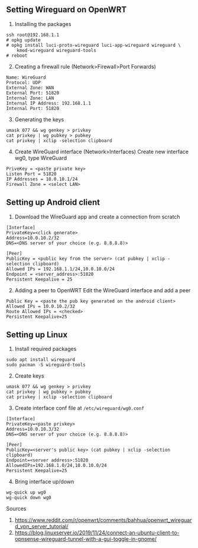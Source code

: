 ## Setting Wireguard on OpenWRT
1. Installing the packages
~~~
ssh root@192.168.1.1
# opkg update
# opkg install luci-proto-wireguard luci-app-wireguard wireguard \
    kmod-wireguard wireguard-tools
# reboot
~~~
2. Creating a firewall rule (Network>Firewall>Port Forwards)
```
Name: WireGuard
Protocol: UDP
External Zone: WAN
External Port: 51820
Internal Zone: LAN
Internal IP Address: 192.168.1.1
Internal Port: 51820
```
3. Generating the keys
```
umask 077 && wg genkey > privkey
cat privkey | wg pubkey > pubkey
cat privkey | xclip -selection clipboard
```

4. Create WireGuard interface (Network>Interfaces)
Create new interface wg0, type WireGuard
```
PriveKey = <paste private key>
Listen Port = 51820
IP Addresses = 10.0.10.1/24
Firewall Zone = <select LAN>
```
## Setting up Android client
1. Download the WireGuard app and create a connection from scratch
```
[Interface]
PrivateKey=<click generate>
Address=10.0.10.2/32
DNS=<DNS server of your choice (e.g. 8.8.8.8)>

[Peer]
PublicKey = <public key from the server> (cat pubkey | xclip -selection clipboard)
Allowed IPs = 192.168.1.1/24,10.0.10.0/24
Endpoint = <server_address>:51820
Persistent Keepalive = 25
```

2. Adding a peer to OpenWRT 
Edit the WireGuard interface and add a peer
```
Public Key = <paste the pub key generated on the android client>
Allowed IPs = 10.0.10.2/32
Route Allowed IPs = <checked>
Persistent Keepalive=25
```

## Setting up Linux
1. Install required packages
```
sudo apt install wireguard
sudo pacman -S wireguard-tools
```
2. Create keys 
```
umask 077 && wg genkey > privkey
cat privkey | wg pubkey > pubkey
cat privkey | xclip -selection clipboard
```
3. Create interface conf file at `/etc/wireguard/wg0.conf` 
```
[Interface]
PrivateKey=<paste privkey>
Address=10.0.10.3/32
DNS=<DNS server of your choice (e.g. 8.8.8.8)>

[Peer]
PublicKey=<server's public key> (cat pubkey | xclip -selection clipboard)
Endpoint=<server address>:51820
AllowedIPs=192.168.1.0/24,10.0.10.0/24
Persistent Keepalive=25
```

4. Bring interface up/down
```
wg-quick up wg0
wg-quick down wg0
```
Sources
1. https://www.reddit.com/r/openwrt/comments/bahhua/openwrt_wireguard_vpn_server_tutorial/
2. https://blog.linuxserver.io/2019/11/24/connect-an-ubuntu-client-to-opnsense-wireguard-tunnel-with-a-gui-toggle-in-gnome/